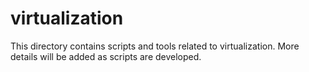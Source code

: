 # virtualization

This directory contains scripts and tools related to virtualization. More details will be added as scripts are developed.
